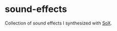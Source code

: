 # sound-effects

Collection of sound effects I synthesized with [SoX](https://en.wikipedia.org/wiki/SoX).
